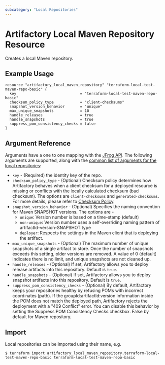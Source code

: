 ```yaml
---
subcategory: "Local Repositories"
---
```

# Artifactory Local Maven Repository Resource

Creates a local Maven repository.

## Example Usage

```hcl
resource "artifactory_local_maven_repository" "terraform-local-test-maven-repo-basic" {
  key                             = "terraform-local-test-maven-repo-basic"
  checksum_policy_type            = "client-checksums"
  snapshot_version_behavior       = "unique"
  max_unique_snapshots            = 10
  handle_releases                 = true
  handle_snapshots                = true
  suppress_pom_consistency_checks = false
}
```

## Argument Reference

Arguments have a one to one mapping with the [JFrog API](https://www.jfrog.com/confluence/display/RTF/Repository+Configuration+JSON).
The following arguments are supported, along with the [common list of arguments for the local repositories](local.md):

* `key` - (Required) the identity key of the repo.
* `checksum_policy_type` - (Optional) Checksum policy determines how Artifactory behaves when a client checksum for a deployed
  resource is missing or conflicts with the locally calculated checksum (bad checksum). The options are 
  `client-checksums` and `generated-checksums`. For more details,
  please refer to [Checksum Policy](https://www.jfrog.com/confluence/display/JFROG/Local+Repositories#LocalRepositories-ChecksumPolicy).
* `snapshot_version_behavior` - (Optional) Specifies the naming convention for Maven SNAPSHOT versions.
  The options are -
  * `unique`: Version number is based on a time-stamp (default)
  * `non-unique`: Version number uses a self-overriding naming pattern of artifactId-version-SNAPSHOT.type
  * `deployer`: Respects the settings in the Maven client that is deploying the artifact.
* `max_unique_snapshots` - (Optional) The maximum number of unique snapshots of a single artifact to store.
  Once the number of snapshots exceeds this setting, older versions are removed.
  A value of 0 (default) indicates there is no limit, and unique snapshots are not cleaned up.
* `handle_releases` - (Optional) If set, Artifactory allows you to deploy release artifacts into this repository. Default is `true`.
* `handle_snapshots` - (Optional) If set, Artifactory allows you to deploy snapshot artifacts into this repository. Default is `true`.
* `suppress_pom_consistency_checks` - (Optional) By default, Artifactory keeps your repositories healthy by refusing POMs with incorrect coordinates (path).
  If the groupId:artifactId:version information inside the POM does not match the deployed path, Artifactory rejects the deployment with a "409 Conflict" error.
  You can disable this behavior by setting the Suppress POM Consistency Checks checkbox. False by default for Maven repository.



## Import

Local repositories can be imported using their name, e.g.
```
$ terraform import artifactory_local_maven_repository.terraform-local-test-maven-repo-basic terraform-local-test-maven-repo-basic
```

